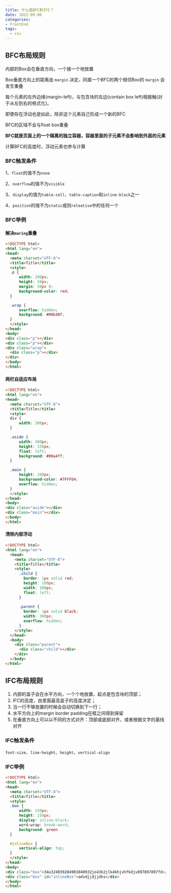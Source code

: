 ```yaml
---
title: 什么是BFC和IFC？
date: 2022-09-06
categories:
- FrontEnd
tags:
  - css
---
```


## BFC布局规则

内部的Box会在垂直方向，一个接一个地放置

Box垂直方向上的距离由 `margin` 决定，同属一个BFC的两个相邻Box的 `margin` 会发生重叠

每个元素的左外边缘(margin-left)，与包含块的左边(contain box left)相接触(对于从左到右的格式化)。

即使存在浮动也是如此，除非这个元素自己形成一个新的BFC

BFC的区域不会与float box重叠

**BFC就是页面上的一个隔离的独立容器，容器里面的子元素不会影响到外面的元素**

计算BFC的高度时，浮动元素也参与计算

### BFC触发条件

1、`float`的值不为`none`

2、`overflow`的值不为`visible`

3、`display`的值为`table-cell`、`table-caption`和`inline-block`之一

4、`position`的值不为`static`或则`releative`中的任何一个

### BFC举例

#### 解决`maring`重叠

```html
<!DOCTYPE html>
<html lang="en">
<head>
  <meta charset="UTF-8">
  <title>Title</title>
  <style>
  .p {
      width: 200px;
      height: 50px;
      margin: 50px 0;
      background-color: red;
  }

  .wrap {
      overflow: hidden;
      background: #00b48f;
  }
  </style>
</head>
<body>
<div class="p"></div>
<div class="p"></div>
<div class="wrap">
  <div class="p"></div>
</div>
</body>
</html>
```

#### 两栏自适应布局

```html
<!DOCTYPE html>
<html lang="en">
<head>
  <meta charset="UTF-8">
  <title>Title</title>
  <style>
  div {
      width: 300px;
  }

  .aside {
      width: 100px;
      height: 150px;
      float: left;
      background: #00a4ff;
  }

  .main {
      height: 200px;
      background-color: #7FFFD4;
      overflow: hidden;
  }
  </style>
</head>
<body>
<div class="aside"></div>
<div class="main"></div>
</body>
</html>
```

#### 清除内部浮动

```html
<!DOCTYPE html>
<html lang="en">
  <head>
    <meta charset="UTF-8">
    <title>Title</title>
    <style>
      .child {
        border: 1px solid red;
        height: 100px;
        width: 100px;
        float: left;
      }
      
      .parent {
        border: 1px solid black;
        width: 300px;
        overflow: hidden;
      }
    </style>
  </head>
  <body>
    <div class="parent">
      <div class="child"></div>
    </div>
  </body>
</html>
```

## IFC布局规则

1. 内部的盒子会在水平方向，一个个地放置，起点是包含块的顶部；
2. IFC的高度，由里面最高盒子的高度决定；
3. 当一行不够放置的时候会自动切换到下一行；
4. 水平方向上的margin border padding在框之间得到保留
5. 在垂直方向上可以以不同的方式对齐：顶部或底部对齐，或者根据文字的基线对齐

### IFC触发条件

`font-size`、`line-height`、`height`、`vertical-align`

### IFC举例

```html
<!DOCTYPE html>
<html lang="en">
<head>
  <meta charset="UTF-8">
  <title>Title</title>
  <style>
  .box {
      width: 150px;
      height: 150px;
      display: inline-block;
      word-wrap: break-word;
      background: green
  }

  #inlineBox {
      vertical-align: top;
  }
  </style>
</head>
<body>
<div class="box">34u324039284903840932jo43k2jlk4khjvhfkdjv897897897fd</div>
<div class="box" id="inlineBox">adsdjjdjjdks</div>
</body>
</html>
```
